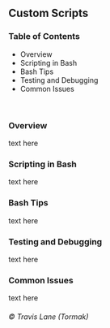 ## Custom Scripts

### Table of Contents
 - Overview
 - Scripting in Bash
 - Bash Tips
 - Testing and Debugging
 - Common Issues
<br/>

### Overview
text here
<br/>

### Scripting in Bash
text here
<br/>

### Bash Tips
<!-- QR Code to docs here -->
text here
<br/>

### Testing and Debugging
text here
<br/>

### Common Issues
text here
<br/>

###### © Travis Lane (Tormak)